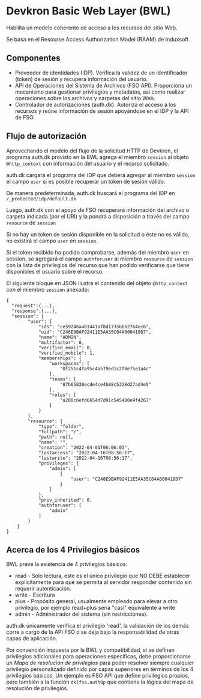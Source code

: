 # Devkron Basic Web Layer (BWL)

Habilita un modelo coherente de acceso a los recursos del sitio Web.

Se basa en el Resourse Access Authorization Model (RAAM) de Induxsoft

## Componentes

* Proveedor de identidades (IDP). Verifica la validez de un identificador (token) de sesión y recupera información del usuario.
* API de Operaciones del Sistema de Archivos (FSO API). Proporciona un mecanismo para gestionar privilegios y metadatos, así como realizar operaciones sobre los archivos y carpetas del sitio Web.
* Controlador de autorizaciones (auth.dk). Autoriza el acceso a los recursos y reúne información de sesión apoyándose en el IDP y la API de FSO.

## Flujo de autorización
Aprovechando el modelo del flujo de la solicitud HTTP de Devkron, el programa auth.dk provisto en la BWL agrega el miembro ```session``` al objeto ```@http_context``` con información del usuario y el recurso solicitado.

auth.dk cargará el programa del IDP que deberá agregar al miembro ```session``` el campo ```user``` si es posible recuperar un token de sesión válido.

De manera predeterminada, auth.dk buscará el programa del IDP en ```/_protected/idp/default.dk```

Luego, auth.dk con el apoyo de FSO recuperará información del archivo o carpeta indicada (por el URI) y la pondrá a disposición a través del campo ```resource``` de ```session```

Si no hay un token de sesión disponible en la solicitud o éste no es válido, no existirá el campo ```user``` en ```session```.

Si el token recibido ha podido comprobarse, además del miembro ```user``` en session, se agregará el campo ```authforuser``` al miembro ```resource``` de ```session``` con la lista de privilegios del recurso que han podido verificarse que tiene disponibles el usuario sobre el recurso.

El siguiente bloque en JSON ilustra el contenido del objeto ```@http_context``` con el miembro ```session``` anexado:

```
{
  "request":{...},
  "response":{...},
  "session": {
        "user": {
            "ids": "ce59246a401441af8d1735bbb2764ec6",
            "uid": "C248E9BAF92411E5AA35C04A000418D7",
            "name": "ADMIN",
            "multifactor": 0,
            "verified_email": 0,
            "verified_mobile": 1,
            "memberships": {
                "workspaces": [
                    "0f251c4fa95c4a579ed1c2f8e75e1a4c"
                ],
                "teams": [
                    "87b65838ecde4ce4b88c5328d27ad4e5"
                ],
                "roles": [
                    "a200c6efd6654d7d91c545400e9f4267"
                ]
            }
        },
        "resource": {
            "type": "folder",
            "fullpath": "/",
            "path": null,
            "name": "",
            "creation": "2022-04-01T06:06:03",
            "lastaccess": "2022-04-16T08:56:17",
            "lastwrite": "2022-04-16T08:56:17",
            "privileges": {
                "admin": [
                    {
                        "user": "C248E9BAF92411E5AA35C04A000418D7"
                    }
                ]
            },
            "priv_inherited": 0,
            "authforuser": [
                "admin"
            ]
        }
    }
}
```

## Acerca de los 4 Privilegios básicos

BWL prevé la existencia de 4 privilegios básicos:

* read - Solo lectura, este es el único privilegio que NO DEBE establecer explícitamente para que se permita al servidor responder contenido sin requerir autenticación.
* write - Escritura
* plus - Propósito general, usualmente empleado para elevar a otro privilegio, por ejemplo read+plus sería "casi" equivalente a write
* admin - Administrador del sistema (sin restricciones).

auth.dk únicamente verifica el privilegio 'read', la validación de los demás corre a cargo de la API FSO o se deja bajo la responsabilidad de otras capas de aplicación.

Por convención impuesta por la BWL y compatibilidad, si se definen privilegios adicionales para operaciones específicas, debe proporcionarse un *Mapa de resolución de privilegios* para poder resolver siempre cualquier privilegio personalizado definido por capas superiores en términos de los 4 privilegios básicos. Un ejemplo es FSO API que define privilegios propios, pero también a la función ```dklfso.authOp``` que contiene la lógica del mapa de resolución de privilegios.



